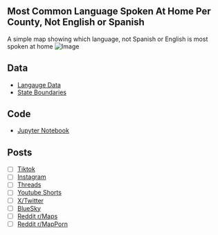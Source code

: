 ## Most Common Language Spoken At Home Per County, Not English or Spanish
A simple map showing which language, not Spanish or English is most spoken at home
![Image](https://drive.google.com/uc?export=view&id=)

## Data
* [Langauge Data](https://data.census.gov/table/ACSDT5Y2023.C16001)
* [State Boundaries](https://www.census.gov/geographies/mapping-files/time-series/geo/carto-boundary-file.html)

## Code
* [Jupyter Notebook](FormatData.ipynb)

## Posts
- [ ] [Tiktok]()
- [ ] [Instagram]()
- [ ] [Threads]()
- [ ] [Youtube Shorts]()
- [ ] [X/Twitter]()
- [ ] [BlueSky]()
- [ ] [Reddit r/Maps]()
- [ ] [Reddit r/MapPorn]()
